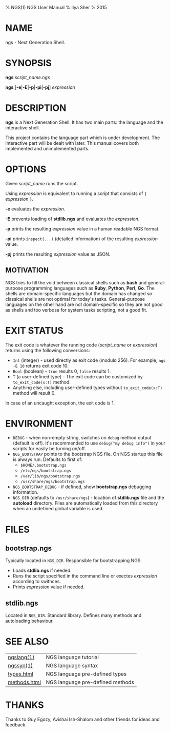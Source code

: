 % NGS(1) NGS User Manual
% Ilya Sher
% 2015

# NAME

ngs - Next Generation Shell.

# SYNOPSIS

**ngs** *script_name.ngs*

**ngs** [**-e**|**-E**|**-p**|**-pi**|**-pj**] *expression*

# DESCRIPTION

**ngs** is a Next Generation Shell. It has two main parts: the language and the interactive shell.

This project contains the language part which is under development. The interactive part will be dealt with later. This manual covers both implemented and unimplemented parts.

# OPTIONS

Given *script_name* runs the script.

Using *expression* is equivalent to running a script that consists of `{` *expression* `}`.

**-e** evaluates the *expression*.

**-E** prevents loading of **stdlib.ngs** and evaluates the *expression*.

**-p** prints the resulting *expression* value in a human readable NGS format.

**-pi** prints `inspect(...)` (detailed information) of the resulting *expression* value.

**-pj** prints the resulting *expression* value as JSON.

## MOTIVATION

NGS tries to fill the void between classical shells such as **bash** and general-purpose programming languages such as **Ruby**, **Python**, **Perl**, **Go**. The shells are domain-specific languages but the domain has changed so classical shells are not optimal for today's tasks. General-purpose languages on the other hand are not domain-specific so they are not good as shells and too verbose for system tasks scripting, not a good fit.

# EXIT STATUS

The exit code is whatever the running code (*script_name* or *expression*) returns using the following conversions:

* `Int` (integer) - used directly as exit code (modulo 256). For example, `ngs -E 10` returns exit code 10.
* `Bool` (boolean) - `true` results 0, `false` results 1.
* `T` (a user-defined type) - The exit code can be customized by `to_exit_code(x:T)` method.
* Anything else, including user-defined types without `to_exit_code(x:T)` method will result 0.

In case of an uncaught exception, the exit code is 1.

# ENVIRONMENT

* `DEBUG` - when non-empty string, switches on `debug` method output (default is off). It's recommended to use `debug("my debug info")` in your scripts for easily be turning on/off.
* `NGS_BOOTSTRAP` points to the bootstrap NGS file. On NGS startup this file is always run. Defaults to first of:
	* `$HOME/.bootstrap.ngs`
	* `/etc/ngs/bootstrap.ngs`
	* `/var/lib/ngs/bootstrap.ngs`
	* `/usr/share/ngs/bootstrap.ngs`
* `NGS_BOOTSTRAP_DEBUG` - if defined, show **bootstrap.ngs** debugging information.
* `NGS_DIR` (defaults to `/usr/share/ngs`) - location of **stdlib.ngs** file and the **autoload** directory. Files are automatically loaded from this directory when an undefined global variable is used.


# FILES

## bootstrap.ngs

Typically located in `NGS_DIR`. Responsible for bootstrapping NGS.

* Loads **stdlib.ngs** if needed.
* Runs the script specified in the command line or exectes *expression* according to swithces.
* Prints *expression* value if needed.

## stdlib.ngs

Located in `NGS_DIR`. Standard library. Defines many methods and autoloading behaviour.

# SEE ALSO

|||
|-|-|
|[ngslang(1)](ngslang.1.html)| NGS language tutorial |
|[ngssyn(1)](ngssyn.1.html)| NGS language syntax|
|[types.html](types.html)| NGS language pre-defined types|
|[methods.html](methods.html)| NGS language pre-defined methods|


# THANKS

Thanks to Guy Egozy, Avishai Ish-Shalom and other friends for ideas and feedback.
